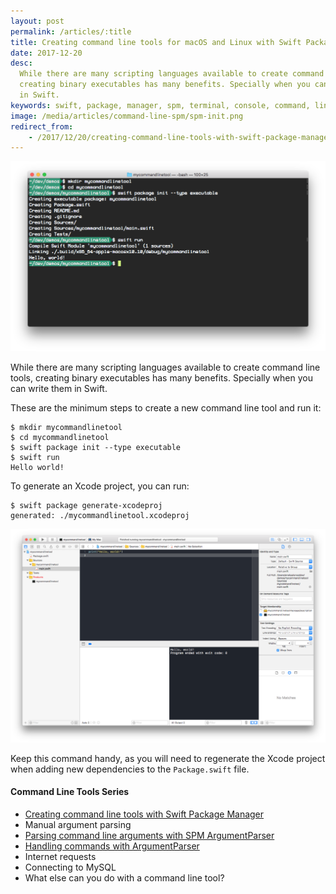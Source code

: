 ```yaml
---
layout: post
permalink: /articles/:title
title: Creating command line tools for macOS and Linux with Swift Package Manager
date: 2017-12-20
desc:
  While there are many scripting languages available to create command line tools,
  creating binary executables has many benefits. Specially when you can write them
  in Swift.
keywords: swift, package, manager, spm, terminal, console, command, line, macOS, OSX, Linux
image: /media/articles/command-line-spm/spm-init.png
redirect_from:
    - /2017/12/20/creating-command-line-tools-with-swift-package-manager.html
---
```


![Creating a new executable](/media/articles/command-line-spm/spm-init.png)

While there are many scripting languages available to create command line tools,
creating binary executables has many benefits. Specially when you can write them
in Swift.

These are the minimum steps to create a new command line tool and run it:

```
$ mkdir mycommandlinetool
$ cd mycommandlinetool
$ swift package init --type executable
$ swift run
Hello world!
```

To generate an Xcode project, you can run:

```
$ swift package generate-xcodeproj
generated: ./mycommandlinetool.xcodeproj
```

![Running the project on Xcode](/media/articles/command-line-spm/xcode.png)


Keep this command handy, as you will need to regenerate the Xcode project
when adding new dependencies to the `Package.swift` file.


#### Command Line Tools Series

- [Creating command line tools with Swift Package Manager](/articles/creating-command-line-tools-with-swift-package-manager)
- Manual argument parsing
- [Parsing command line arguments with SPM ArgumentParser](/articles/parsing-command-line-arguments-with-swift-package-manager-argument-parser)
- [Handling commands with ArgumentParser](/articles/handling-commands-with-swift-package-manager)
- Internet requests
- Connecting to MySQL
- What else can you do with a command line tool?
